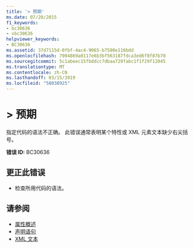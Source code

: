 ```yaml
---
title: '> 预期'
ms.date: 07/20/2015
f1_keywords:
- bc30636
- vbc30636
helpviewer_keywords:
- BC30636
ms.assetid: 37d7115d-0fbf-4ac4-9065-b7580e116bdd
ms.openlocfilehash: 7904869a0117e6b3bf563187fdca3ed6f0f87b70
ms.sourcegitcommit: 5c1abeec15fbddcc7dbaa729fabc1f1f29f12045
ms.translationtype: MT
ms.contentlocale: zh-CN
ms.lasthandoff: 03/15/2019
ms.locfileid: "58038925"
---
```

# <a name="-expected"></a>> 预期
指定代码的语法不正确。 此错误通常表明某个特性或 XML 元素文本缺少右尖括号。  
  
 **错误 ID:** BC30636  
  
## <a name="to-correct-this-error"></a>更正此错误  
  
-   检查所用代码的语法。  
  
## <a name="see-also"></a>请参阅

- [属性概述](~/docs/visual-basic/programming-guide/concepts/attributes/index.md)
- [声明语句](~/docs/visual-basic/programming-guide/language-features/statements.md#declaration-statements)
- [XML 文本](../../visual-basic/language-reference/xml-literals/index.md)
